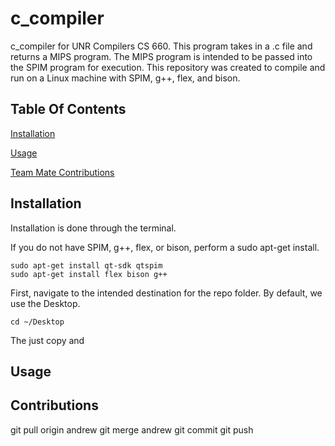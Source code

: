 # c_compiler
c_compiler for UNR Compilers CS 660. This program takes in a .c file and returns a MIPS program. The MIPS program is intended to be passed into the SPIM program for execution. This repository was created to compile and run on a Linux machine with SPIM, g++, flex, and bison.

## Table Of Contents

[Installation](#installation)

[Usage](#usage)

[Team Mate Contributions](#contributions)

## Installation
Installation is done through the terminal.

If you do not have SPIM, g++, flex, or bison, perform a sudo apt-get install.
```
sudo apt-get install qt-sdk qtspim 
sudo apt-get install flex bison g++
```
First, navigate to the intended destination for the repo folder. By default, we use the Desktop.
```
cd ~/Desktop
```
The just copy and 
## Usage

## Contributions

git pull origin andrew
git merge andrew
git commit
git push
